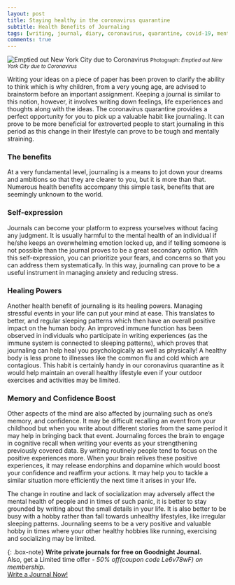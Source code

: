 ```yaml
---
layout: post
title: Staying healthy in the coronavirus quarantine
subtitle: Health Benefits of Journaling
tags: [writing, journal, diary, coronavirus, quarantine, covid-19, mental health]
comments: true
---
```


![Emptied out New York City due to Coronavirus](/img/post/coronavirus-new-york-city-empty.png)
<small>Photograph: <i>Emptied out New York City due to Coronavirus</i></small>

Writing your ideas on a piece of paper has been proven to clarify the ability to think which is why children, from a very young age, are advised to brainstorm before an important assignment. Keeping a journal is similar to this notion, however, it involves writing down feelings, life experiences and thoughts along with the ideas. 
The coronavirus quarantine provides a perfect opportunity for you to pick up a valuable habit like journaling. It can prove to be more beneficial for extroverted people to start journaling in this period as this change in their lifestyle can prove to be tough and mentally straining. 

<h3>The benefits</h3>
At a very fundamental level, journaling is a means to jot down your dreams and ambitions so that they are clearer to you, but it is more than that. Numerous health benefits accompany this simple task, benefits that are seemingly unknown to the world. 

<h3>Self-expression</h3>
Journals can become your platform to express yourselves without facing any judgment. It is usually harmful to the mental health of an individual if he/she keeps an overwhelming emotion locked up, and if telling someone is not possible than the journal proves to be a great secondary option. With this self-expression, you can prioritize your fears, and concerns so that you can address them systematically. In this way, journaling can prove to be a useful instrument in managing anxiety and reducing stress.

<h3>Healing Powers</h3>
Another health benefit of journaling is its healing powers. Managing stressful events in your life can put your mind at ease. This translates to better, and regular sleeping patterns which then have an overall positive impact on the human body. An improved immune function has been observed in individuals who participate in writing experiences (as the immune system is connected to sleeping patterns), which proves that journaling can help heal you psychologically as well as physically! A healthy body is less prone to illnesses like the common flu and cold which are contagious. This habit is certainly handy in our coronavirus quarantine as it would help maintain an overall healthy lifestyle even if your outdoor exercises and activities may be limited. 

<h3>Memory and Confidence Boost</h3>
Other aspects of the mind are also affected by journaling such as one’s memory, and confidence. 
It may be difficult recalling an event from your childhood but when you write about different stories from the same period it may help in bringing back that event. Journaling forces the brain to engage in cognitive recall when writing your events as your strengthening previously covered data. 
By writing routinely people tend to focus on the positive experiences more. When your brain relives these positive experiences, it may release endorphins and dopamine which would boost your confidence and reaffirm your actions. It may help you to tackle a similar situation more efficiently the next time it arises in your life. 

The change in routine and lack of socialization may adversely affect the mental health of people and in times of such panic, it is better to stay grounded by writing about the small details in your life. It is also better to be busy with a hobby rather than fall towards unhealthy lifestyles, like irregular sleeping patterns. Journaling seems to be a very positive and valuable hobby in times where your other healthy hobbies like running, exercising and socializing may be limited.   

{: .box-note}
**Write private journals for free on Goodnight Journal.** <br />Also, get a Limited time offer - <i>50% off(coupon code Le6v78wF) on membership.</i> <br /><a href="https://www.goodnightjournal.com">Write a Journal Now!</a>